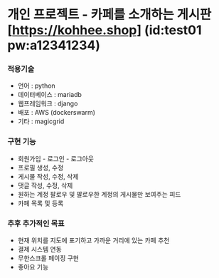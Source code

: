 # 개인 프로젝트 - 카페를 소개하는 게시판 [https://kohhee.shop] (id:test01 pw:a12341234)

### 적용기술
- 언어 : python
- 데이터베이스 : mariadb
- 웹프레임워크 : django
- 배포 : AWS (dockerswarm)
- 기타 : magicgrid

### 구현 기능
- 회원가입 - 로그인 - 로그아웃
- 프로필 생성, 수정 
- 게시물 작성, 수정, 삭제
- 댓글 작성, 수정, 삭제
- 원하는 계정 팔로우 및 팔로우한 계정의 게시물만 보여주는 피드 
- 카페 목록 및 등록

### 추후 추가적인 목표
- 현재 위치를 지도에 표기하고 가까운 거리에 있는 카페 추천
- 결제 시스템 연동
- 무한스크롤 페이징 구현 
- 좋아요 기능
